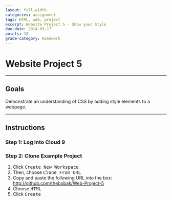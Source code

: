 ```yaml
---
layout: full-width
categories: assignment
tags: HTML, web, project
excerpt: Website Project 5 - Show your Style
due-date: 2014-03-17
points: 10
grade-category: Homework
---
```


# Website Project 5 #
---


## Goals ##

Demonstrate an understanding of CSS by adding style elements to a webpage.

---


## Instructions ##

### Step 1:  Log into Cloud 9 ###


### Step 2: Clone Example Project ###

1.  Click <kbd>Create New Workspace</kbd>
2.  Then, choose <kbd>Clone From URL</kbd>
3.  Copy and paste the following URL into the box:  <span class="label callout">http://github.com/thebobak/Web-Project-5</span>
4.  Choose <kbd>HTML</kbd>
5.  Click <kbd>Create</kbd>



